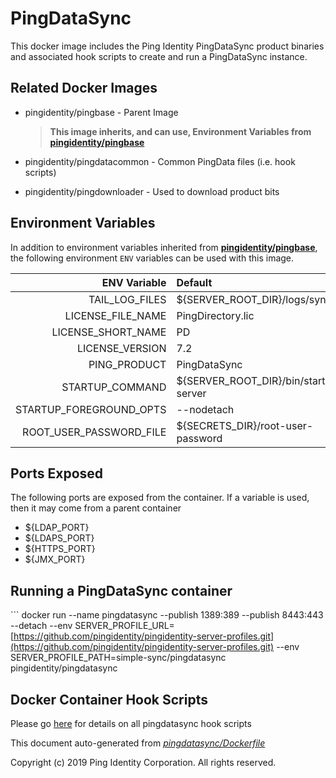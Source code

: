 # PingDataSync

This docker image includes the Ping Identity PingDataSync product binaries and associated hook scripts to create and run a PingDataSync instance.

## Related Docker Images

* pingidentity/pingbase - Parent Image

  > **This image inherits, and can use, Environment Variables from** [**pingidentity/pingbase**](https://pingidentity-devops.gitbook.io/devops/docker-images/pingbase)

* pingidentity/pingdatacommon - Common PingData files \(i.e. hook scripts\)
* pingidentity/pingdownloader - Used to download product bits

## Environment Variables

In addition to environment variables inherited from [**pingidentity/pingbase**](https://pingidentity-devops.gitbook.io/devops/docker-images/pingbase), the following environment `ENV` variables can be used with this image.

| ENV Variable | Default | Description |
| ---: | :--- | :--- |
| TAIL\_LOG\_FILES | ${SERVER\_ROOT\_DIR}/logs/sync |  |
| LICENSE\_FILE\_NAME | PingDirectory.lic |  |
| LICENSE\_SHORT\_NAME | PD |  |
| LICENSE\_VERSION | 7.2 |  |
| PING\_PRODUCT | PingDataSync |  |
| STARTUP\_COMMAND | ${SERVER\_ROOT\_DIR}/bin/start-server |  |
| STARTUP\_FOREGROUND\_OPTS | --nodetach |  |
| ROOT\_USER\_PASSWORD\_FILE | ${SECRETS\_DIR}/root-user-password |  |

## Ports Exposed

The following ports are exposed from the container. If a variable is used, then it may come from a parent container

* ${LDAP\_PORT}
* ${LDAPS\_PORT}
* ${HTTPS\_PORT}
* ${JMX\_PORT}

## Running a PingDataSync container

\`\`\` docker run  --name pingdatasync  --publish 1389:389  --publish 8443:443  --detach  --env SERVER\_PROFILE\_URL=[https://github.com/pingidentity/pingidentity-server-profiles.git](https://github.com/pingidentity/pingidentity-server-profiles.git)  --env SERVER\_PROFILE\_PATH=simple-sync/pingdatasync  pingidentity/pingdatasync

## Docker Container Hook Scripts

Please go [here](https://github.com/pingidentity/pingidentity-devops-getting-started/tree/master/docs/docker-images/pingdatasync/hooks/README.md) for details on all pingdatasync hook scripts

This document auto-generated from [_pingdatasync/Dockerfile_](https://github.com/pingidentity/pingidentity-docker-builds/blob/master/pingdatasync/Dockerfile)

Copyright \(c\) 2019 Ping Identity Corporation. All rights reserved.


